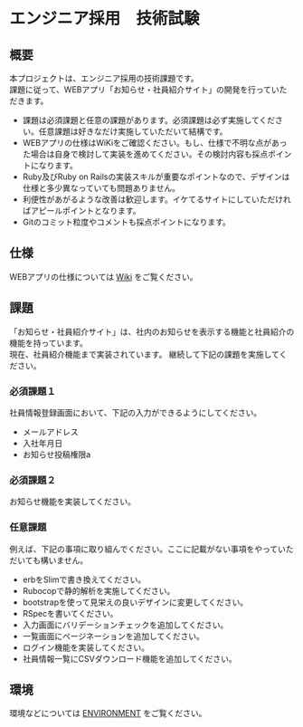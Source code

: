 # エンジニア採用　技術試験

## 概要
本プロジェクトは、エンジニア採用の技術課題です。<br>
課題に従って、WEBアプリ「お知らせ・社員紹介サイト」の開発を行っていただきます。

- 課題は必須課題と任意の課題があります。必須課題は必ず実施してください。任意課題は好きなだけ実施していただいて結構です。
- WEBアプリの仕様はWiKiをご確認ください。もし、仕様で不明な点があった場合は自身で検討して実装を進めてください。その検討内容も採点ポイントになります。
- Ruby及びRuby on Railsの実装スキルが重要なポイントなので、デザインは仕様と多少異なっていても問題ありません。
- 利便性があがるような改善は歓迎します。イケてるサイトにしていただければアピールポイントとなります。
- Gitのコミット粒度やコメントも採点ポイントになります。

## 仕様
WEBアプリの仕様については [Wiki](https://github.com/RubyDevInc/engineer-skill-check/wiki/%E4%BB%95%E6%A7%98) をご覧ください。

## 課題
「お知らせ・社員紹介サイト」は、社内のお知らせを表示する機能と社員紹介の機能を持っています。<br>
現在、社員紹介機能まで実装されています。
継続して下記の課題を実施してください。

### 必須課題１
社員情報登録画面において、下記の入力ができるようにしてください。
- メールアドレス
- 入社年月日
- お知らせ投稿権限a

### 必須課題２
お知らせ機能を実装してください。

### 任意課題
例えば、下記の事項に取り組んでください。ここに記載がない事項をやっていただいても構いません。
- erbをSlimで書き換えてください。
- Rubocopで静的解析を実施してください。
- bootstrapを使って見栄えの良いデザインに変更してください。
- RSpecを書いてください。
- 入力画面にバリデーションチェックを追加してください。
- 一覧画面にページネーションを追加してください。
- ログイン機能を実装してください。
- 社員情報一覧にCSVダウンロード機能を追加してください。

## 環境
環境などについては [ENVIRONMENT](ENVIRONMENT.md) をご覧ください。
